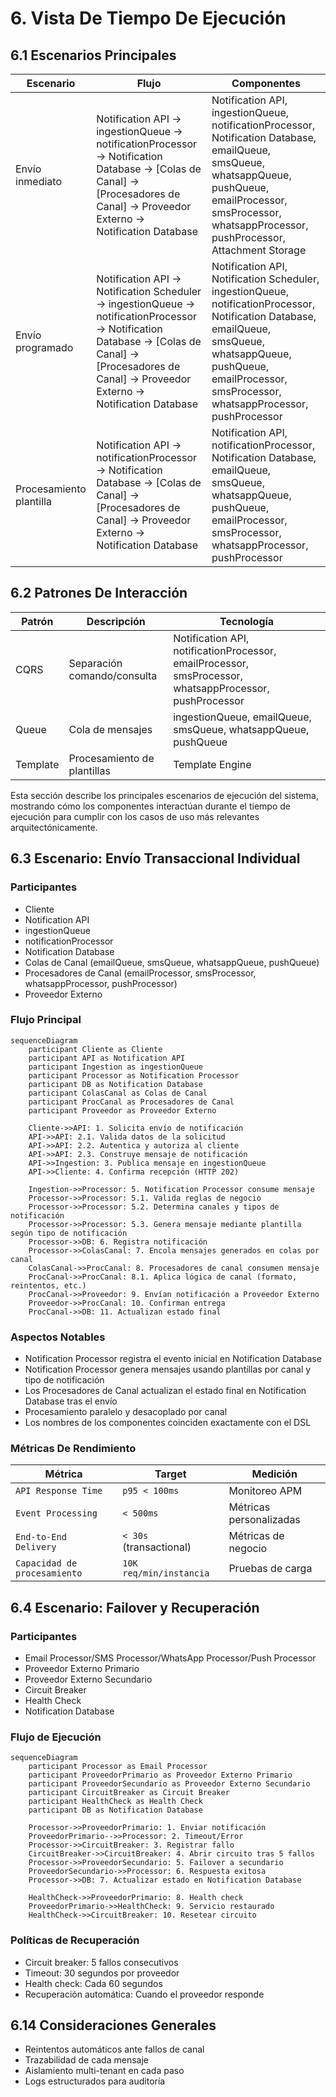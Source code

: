 # 6. Vista De Tiempo De Ejecución

## 6.1 Escenarios Principales

| Escenario               | Flujo                              | Componentes         |
|-------------------------|------------------------------------|---------------------|
| Envío inmediato         | Notification API → ingestionQueue → notificationProcessor → Notification Database → [Colas de Canal] → [Procesadores de Canal] → Proveedor Externo → Notification Database | Notification API, ingestionQueue, notificationProcessor, Notification Database, emailQueue, smsQueue, whatsappQueue, pushQueue, emailProcessor, smsProcessor, whatsappProcessor, pushProcessor, Attachment Storage |
| Envío programado        | Notification API → Notification Scheduler → ingestionQueue → notificationProcessor → Notification Database → [Colas de Canal] → [Procesadores de Canal] → Proveedor Externo → Notification Database | Notification API, Notification Scheduler, ingestionQueue, notificationProcessor, Notification Database, emailQueue, smsQueue, whatsappQueue, pushQueue, emailProcessor, smsProcessor, whatsappProcessor, pushProcessor |
| Procesamiento plantilla | Notification API → notificationProcessor → Notification Database → [Colas de Canal] → [Procesadores de Canal] → Proveedor Externo → Notification Database | Notification API, notificationProcessor, Notification Database, emailQueue, smsQueue, whatsappQueue, pushQueue, emailProcessor, smsProcessor, whatsappProcessor, pushProcessor |

## 6.2 Patrones De Interacción

| Patrón      | Descripción                   | Tecnología         |
|-------------|------------------------------|--------------------|
| CQRS        | Separación comando/consulta  | Notification API, notificationProcessor, emailProcessor, smsProcessor, whatsappProcessor, pushProcessor |
| Queue       | Cola de mensajes             | ingestionQueue, emailQueue, smsQueue, whatsappQueue, pushQueue |
| Template    | Procesamiento de plantillas  | Template Engine    |

Esta sección describe los principales escenarios de ejecución del sistema, mostrando cómo los componentes interactúan durante el tiempo de ejecución para cumplir con los casos de uso más relevantes arquitectónicamente.

## 6.3 Escenario: Envío Transaccional Individual

### Participantes

- Cliente
- Notification API
- ingestionQueue
- notificationProcessor
- Notification Database
- Colas de Canal (emailQueue, smsQueue, whatsappQueue, pushQueue)
- Procesadores de Canal (emailProcessor, smsProcessor, whatsappProcessor, pushProcessor)
- Proveedor Externo

### Flujo Principal

```mermaid
sequenceDiagram
    participant Cliente as Cliente
    participant API as Notification API
    participant Ingestion as ingestionQueue
    participant Processor as Notification Processor
    participant DB as Notification Database
    participant ColasCanal as Colas de Canal
    participant ProcCanal as Procesadores de Canal
    participant Proveedor as Proveedor Externo

    Cliente->>API: 1. Solicita envío de notificación
    API->>API: 2.1. Valida datos de la solicitud
    API->>API: 2.2. Autentica y autoriza al cliente
    API->>API: 2.3. Construye mensaje de notificación
    API->>Ingestion: 3. Publica mensaje en ingestionQueue
    API->>Cliente: 4. Confirma recepción (HTTP 202)

    Ingestion->>Processor: 5. Notification Processor consume mensaje
    Processor->>Processor: 5.1. Valida reglas de negocio
    Processor->>Processor: 5.2. Determina canales y tipos de notificación
    Processor->>Processor: 5.3. Genera mensaje mediante plantilla según tipo de notificación
    Processor->>DB: 6. Registra notificación
    Processor->>ColasCanal: 7. Encola mensajes generados en colas por canal
    ColasCanal->>ProcCanal: 8. Procesadores de canal consumen mensaje
    ProcCanal->>ProcCanal: 8.1. Aplica lógica de canal (formato, reintentos, etc.)
    ProcCanal->>Proveedor: 9. Envían notificación a Proveedor Externo
    Proveedor->>ProcCanal: 10. Confirman entrega
    ProcCanal->>DB: 11. Actualizan estado final
```

### Aspectos Notables

- Notification Processor registra el evento inicial en Notification Database
- Notification Processor genera mensajes usando plantillas por canal y tipo de notificación
- Los Procesadores de Canal actualizan el estado final en Notification Database tras el envío
- Procesamiento paralelo y desacoplado por canal
- Los nombres de los componentes coinciden exactamente con el DSL

### Métricas De Rendimiento

| Métrica                   | Target                | Medición                |
|---------------------------|----------------------|-------------------------|
| `API Response Time`       | `p95 < 100ms`        | Monitoreo APM           |
| `Event Processing`        | `< 500ms`            | Métricas personalizadas |
| `End-to-End Delivery`     | `< 30s` (transactional) | Métricas de negocio |
| `Capacidad de procesamiento` | `10K req/min/instancia` | Pruebas de carga   |

## 6.4 Escenario: Failover y Recuperación

### Participantes

- Email Processor/SMS Processor/WhatsApp Processor/Push Processor
- Proveedor Externo Primario
- Proveedor Externo Secundario
- Circuit Breaker
- Health Check
- Notification Database

### Flujo de Ejecución

```mermaid
sequenceDiagram
    participant Processor as Email Processor
    participant ProveedorPrimario as Proveedor Externo Primario
    participant ProveedorSecundario as Proveedor Externo Secundario
    participant CircuitBreaker as Circuit Breaker
    participant HealthCheck as Health Check
    participant DB as Notification Database

    Processor->>ProveedorPrimario: 1. Enviar notificación
    ProveedorPrimario-->>Processor: 2. Timeout/Error
    Processor->>CircuitBreaker: 3. Registrar fallo
    CircuitBreaker->>CircuitBreaker: 4. Abrir circuito tras 5 fallos
    Processor->>ProveedorSecundario: 5. Failover a secundario
    ProveedorSecundario->>Processor: 6. Respuesta exitosa
    Processor->>DB: 7. Actualizar estado en Notification Database

    HealthCheck->>ProveedorPrimario: 8. Health check
    ProveedorPrimario->>HealthCheck: 9. Servicio restaurado
    HealthCheck->>CircuitBreaker: 10. Resetear circuito
```

### Políticas de Recuperación

- Circuit breaker: 5 fallos consecutivos
- Timeout: 30 segundos por proveedor
- Health check: Cada 60 segundos
- Recuperación automática: Cuando el proveedor responde

## 6.14 Consideraciones Generales

- Reintentos automáticos ante fallos de canal
- Trazabilidad de cada mensaje
- Aislamiento multi-tenant en cada paso
- Logs estructurados para auditoría
